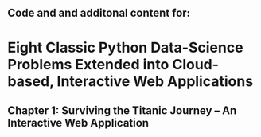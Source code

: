<H2>Code and and additonal content for: </H2>

<H1>Eight Classic Python Data-Science Problems Extended into Cloud-based, Interactive Web Applications</H1>

<H2>Chapter 1: Surviving the Titanic Journey – An Interactive Web Application</H2>
